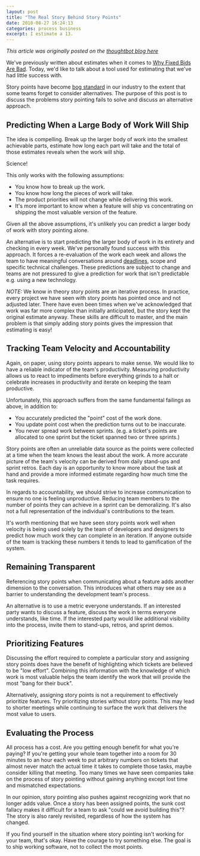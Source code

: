 ```yaml
---
layout: post
title: "The Real Story Behind Story Points"
date: 2018-08-27 16:24:13
categories: process business
excerpt: I estimate a 13.
---
```


*This article was originally posted on the [thoughtbot blog
here](https://thoughtbot.com/blog/the-real-story-behind-story-points)*

We've previously written about estimates when it comes to [Why Fixed Bids Are
Bad]. Today, we'd like to talk about a tool used for estimating that we've had
little success with.

[why fixed bids are bad]: https://thoughtbot.com/blog/why-fixed-bids-are-bad-for-clients-too#estimates

Story points have become [bog standard] in our industry to the extent that some
teams forget to consider alternatives. The purpose of this post is to discuss the
problems story pointing fails to solve and discuss an alternative approach.

[bog standard]: http://www.bbc.co.uk/worldservice/learningenglish/radio/specials/1728_uptodate/page25.shtml

## Predicting When a Large Body of Work Will Ship

The idea is compelling. Break up the larger body of work into the smallest
achievable parts, estimate how long each part will take and the total of those
estimates reveals when the work will ship.

Science!

This only works with the following assumptions:

- You know how to break up the work.
- You know how long the pieces of work will take.
- The product priorities will not change while delivering this work.
- It's more important to know when a feature will ship vs concentrating on
  shipping the most valuable version of the feature.

Given all the above assumptions, it's unlikely you can predict a larger body of
work with story pointing alone.

An alternative is to start predicting the larger body of work in its entirety
and checking in every week. We've personally found success with this approach.
It forces a re-evaluation of the work each week and allows the team to have
meaningful conversations around [deadlines], scope and specific technical
challenges. These predictions are subject to change and teams are not pressured
to give a prediction for work that isn't predictable e.g. using a new
technology.

[deadlines]: https://thoughtbot.com/blog/deadlines

_NOTE:_ We know in theory story points are an iterative process. In practice,
every project we have seen with story points has pointed once and not adjusted
later. There have even been times when we've acknowledged that work was far more
complex than initially anticipated, but the story kept the original estimate
anyway. These skills are difficult to master, and the main problem is that
simply adding story points gives the impression that estimating is easy!

## Tracking Team Velocity and Accountability

Again, on paper, using story points appears to make sense. We would like to have
a reliable indicator of the team's productivity. Measuring productivity allows
us to react to impediments before everything grinds to a halt or celebrate
increases in productivity and iterate on keeping the team productive.

Unfortunately, this approach suffers from the same fundamental failings as above,
in addition to:

- You accurately predicted the "point" cost of the work done.
- You update point cost when the prediction turns out to be inaccurate.
- You never spread work between sprints. (e.g. a ticket's points are allocated
  to one sprint but the ticket spanned two or three sprints.)

Story points are often an unreliable data source as the points were collected at
a time when the team knows the least about the work. A more accurate picture of
the team's velocity can be derived from daily stand-ups and sprint retros. Each
day is an opportunity to know more about the task at hand and provide a more
informed estimate regarding how much time the task requires.

In regards to accountability, we should strive to increase communication to
ensure no one is feeling unproductive. Reducing team members to the number of
points they can achieve in a sprint can be demoralizing. It's also not a full
representation of the individual's contributions to the team.

It's worth mentioning that we have seen story points work well when velocity is
being used solely by the team of developers and designers to predict how much
work they can complete in an iteration. If anyone outside of the team is
tracking these numbers it tends to lead to gamification of the system.

## Remaining Transparent

Referencing story points when communicating about a feature adds another
dimension to the conversation. This introduces what others may see as a barrier
to understanding the development team's process.

An alternative is to use a metric everyone understands. If an interested party
wants to discuss a feature, discuss the work in terms everyone understands, like
time. If the interested party would like additional visibility into the process,
invite them to stand-ups, retros, and sprint demos.

## Prioritizing Features

Discussing the effort required to complete a particular story and assigning
story points does have the benefit of highlighting which tickets are believed to
be "low effort". Combining this information with the knowledge of which work is
most valuable helps the team identify the work that will provide the most "bang
for their buck".

Alternatively, assigning story points is not a requirement to effectively
prioritize features. Try prioritizing stories without story points. This may
lead to shorter meetings while continuing to surface the work that delivers the
most value to users.

## Evaluating the Process

All process has a cost. Are you getting enough benefit for what you're paying?
If you're getting your whole team together into a room for 30 minutes to an hour
each week to put arbitrary numbers on tickets that almost never match the actual
time it takes to complete those tasks, maybe consider killing that meeting. Too
many times we have seen companies take on the process of story pointing without
gaining anything except lost time and mismatched expectations.

In our opinion, story pointing also pushes against recognizing work that no
longer adds value. Once a story has been assigned points, the sunk cost fallacy
makes it difficult for a team to ask "could we avoid building this"? The story
is also rarely revisited, regardless of how the system has changed.

If you find yourself in the situation where story pointing isn't working for
your team, that's okay. Have the courage to try something else. The goal is to
ship working software, not to collect the most points.
